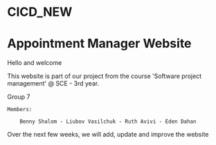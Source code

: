 # CICD_NEW

# Appointment Manager Website

Hello and welcome

This website is part of our project from the course 'Software project management' @ SCE - 3rd year.

Group 7

    Members:
    
        Benny Shalom - Liubov Vasilchuk - Ruth Avivi - Eden Dahan
        
        
 
Over the next few weeks, we will add, update and improve the website
 

